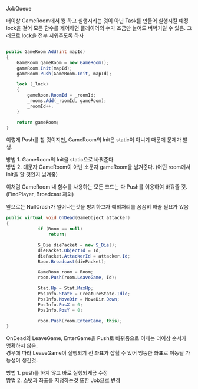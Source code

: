 JobQueue

더이상 GameRoom에서 뿅 하고 실행시키는 것이 아닌 Task를 만들어 실행시킬 예정
lock을 걸어 모든 함수를 제어하면 플레이어의 수가 조금만 늘어도 버벅거릴 수 있음. 그러므로 lock을 전부 지워주도록 하자
```cs

public GameRoom Add(int mapId)  
{  
    GameRoom gameRoom = new GameRoom();  
    gameRoom.Init(mapId);  
    gameRoom.Push(GameRoom.Init, mapId);  

    lock (_lock)
    {
        gameRoom.RoomId = _roomId;
        _rooms.Add(_roomId, gameRoom);
        _roomId++;
    }

    return gameRoom;
}
```



이렇게 Push를 할 것이지만, GameRoom의 Init은 static이 아니기 때문에 문제가 발생.

방법 1. GameRoom의 Init을 static으로 바꿔준다. <br>
방법 2. 대문자 GameRoom이 아닌 소문자 gameRoom을 넘겨준다. (어떤 room에서 Init을 할 것인지 넘겨줌)

이처럼 GameRoom 내 함수를 사용하는 모든 코드는 다 Push를 이용하여 바꿔줄 것. (FindPlayer, Broadcast 제외)

앞으로는 NullCrash가 일어나는것을 방지하고자 예외처리를 꼼꼼히 해줄 필요가 있음

```cs
public virtual void OnDead(GameObject attacker)
{
			if (Room == null)
				return;

			S_Die diePacket = new S_Die();
			diePacket.ObjectId = Id;
			diePacket.AttackerId = attacker.Id;
			Room.Broadcast(diePacket);

			GameRoom room = Room;
			room.Push(room.LeaveGame, Id);

			Stat.Hp = Stat.MaxHp;
			PosInfo.State = CreatureState.Idle;
			PosInfo.MoveDir = MoveDir.Down;
			PosInfo.PosX = 0;
			PosInfo.PosY = 0;

			room.Push(room.EnterGame, this);
}
```

OnDead의 LeaveGame, EnterGame을 Push로 바꿔줌으로 이제는 더이상 순서가 명확하지 않음. <br>
경우에 따라 LeaveGame이 실행되기 전 좌표가 잡힐 수 있어 엉뚱한 좌표로 이동될 가능성이 생긴것. 

방법 1. push를 하지 않고 바로 실행되게끔 수정 <br>
방법 2. 스탯과 좌표를 지정하는것 또한 Job으로 변경
